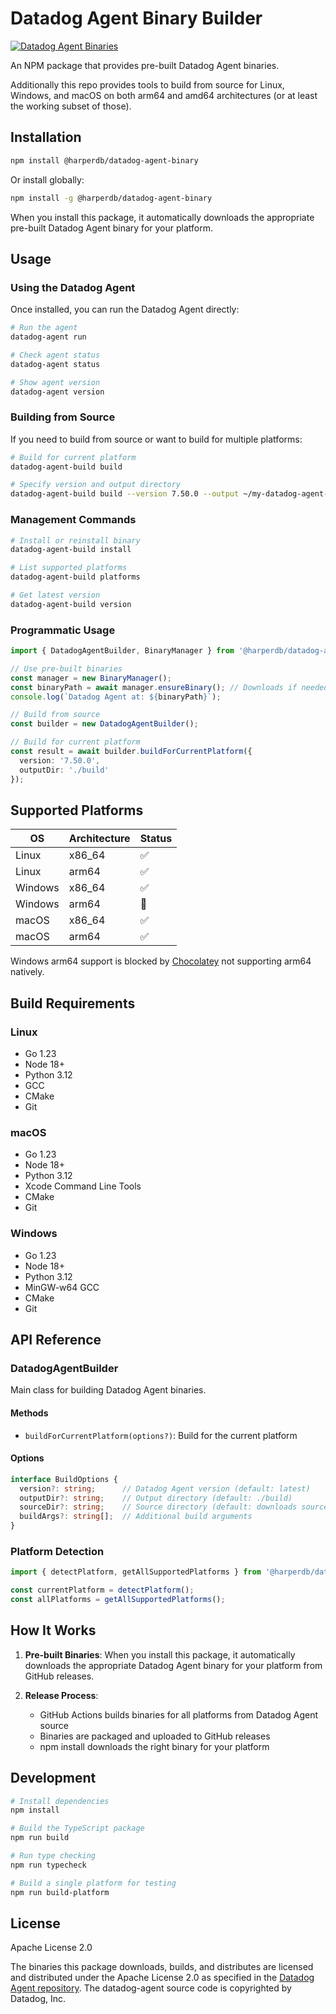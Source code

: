 # Datadog Agent Binary Builder

[![Datadog Agent Binaries](https://github.com/HarperDB/datadog-agent-binary/actions/workflows/build-release.yml/badge.svg)](https://github.com/HarperDB/datadog-agent-binary/actions/workflows/build-release.yml)

An NPM package that provides pre-built Datadog Agent binaries.

Additionally this repo provides tools to build from source for Linux, Windows, and macOS on both arm64 and amd64 architectures (or at least the working subset of those).

## Installation

```bash
npm install @harperdb/datadog-agent-binary
```

Or install globally:

```bash
npm install -g @harperdb/datadog-agent-binary
```

When you install this package, it automatically downloads the appropriate pre-built Datadog Agent binary for your platform.

## Usage

### Using the Datadog Agent

Once installed, you can run the Datadog Agent directly:

```bash
# Run the agent
datadog-agent run

# Check agent status
datadog-agent status

# Show agent version
datadog-agent version
```

### Building from Source

If you need to build from source or want to build for multiple platforms:

```bash
# Build for current platform
datadog-agent-build build

# Specify version and output directory
datadog-agent-build build --version 7.50.0 --output ~/my-datadog-agent-build
```

### Management Commands

```bash
# Install or reinstall binary
datadog-agent-build install

# List supported platforms
datadog-agent-build platforms

# Get latest version
datadog-agent-build version
```

### Programmatic Usage

```typescript
import { DatadogAgentBuilder, BinaryManager } from '@harperdb/datadog-agent-binary';

// Use pre-built binaries
const manager = new BinaryManager();
const binaryPath = await manager.ensureBinary(); // Downloads if needed
console.log(`Datadog Agent at: ${binaryPath}`);

// Build from source
const builder = new DatadogAgentBuilder();

// Build for current platform
const result = await builder.buildForCurrentPlatform({
  version: '7.50.0',
  outputDir: './build'
});
```

## Supported Platforms

| OS | Architecture | Status |
|----|-------------|--------|
| Linux | x86_64 | ✅ |
| Linux | arm64 | ✅ |
| Windows | x86_64 | ✅ |
| Windows | arm64 | 🚫 |
| macOS | x86_64 | ✅ |
| macOS | arm64 | ✅ |

Windows arm64 support is blocked by [Chocolatey](https://chocolatey.org) not supporting arm64 natively.

## Build Requirements

### Linux
- Go 1.23
- Node 18+
- Python 3.12
- GCC
- CMake
- Git

### macOS
- Go 1.23
- Node 18+
- Python 3.12
- Xcode Command Line Tools
- CMake
- Git

### Windows
- Go 1.23
- Node 18+
- Python 3.12
- MinGW-w64 GCC
- CMake
- Git

## API Reference

### DatadogAgentBuilder

Main class for building Datadog Agent binaries.

#### Methods

- `buildForCurrentPlatform(options?)`: Build for the current platform

#### Options

```typescript
interface BuildOptions {
  version?: string;      // Datadog Agent version (default: latest)
  outputDir?: string;    // Output directory (default: ./build)
  sourceDir?: string;    // Source directory (default: downloads source)
  buildArgs?: string[];  // Additional build arguments
}
```

### Platform Detection

```typescript
import { detectPlatform, getAllSupportedPlatforms } from '@harperdb/datadog-agent-binary';

const currentPlatform = detectPlatform();
const allPlatforms = getAllSupportedPlatforms();
```

## How It Works

1. **Pre-built Binaries**: When you install this package, it automatically downloads the appropriate Datadog Agent binary for your platform from GitHub releases.

3. **Release Process**:
   - GitHub Actions builds binaries for all platforms from Datadog Agent source
   - Binaries are packaged and uploaded to GitHub releases
   - npm install downloads the right binary for your platform

## Development

```bash
# Install dependencies
npm install

# Build the TypeScript package
npm run build

# Run type checking
npm run typecheck

# Build a single platform for testing
npm run build-platform
```

## License

Apache License 2.0

The binaries this package downloads, builds, and distributes are licensed and distributed under the Apache License 2.0 as specified in the [Datadog Agent repository](https://github.com/DataDog/datadog-agent). The datadog-agent source code is copyrighted by Datadog, Inc.
